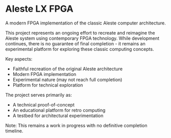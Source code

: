 # Aleste LX FPGA

A modern FPGA implementation of the classic Aleste computer architecture.

This project represents an ongoing effort to recreate and reimagine the Aleste system using contemporary FPGA technology. While development continues, there is no guarantee of final completion - it remains an experimental platform for exploring these classic computing concepts.

Key aspects:

- Faithful recreation of the original Aleste architecture
- Modern FPGA implementation
- Experimental nature (may not reach full completion)
- Platform for technical exploration

The project serves primarily as:

- A technical proof-of-concept
- An educational platform for retro computing
- A testbed for architectural experimentation

Note: This remains a work in progress with no definitive completion timeline.
